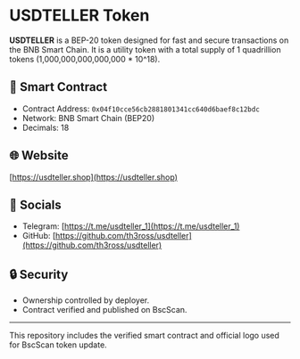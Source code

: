 
# USDTELLER Token

**USDTELLER** is a BEP-20 token designed for fast and secure transactions on the BNB Smart Chain. It is a utility token with a total supply of 1 quadrillion tokens (1,000,000,000,000,000 * 10^18).

## 📜 Smart Contract
- Contract Address: `0x04f10cce56cb2881801341cc640d6baef8c12bdc`
- Network: BNB Smart Chain (BEP20)
- Decimals: 18

## 🌐 Website
[https://usdteller.shop](https://usdteller.shop)

## 📎 Socials
- Telegram: [https://t.me/usdteller_1](https://t.me/usdteller_1)
- GitHub: [https://github.com/th3ross/usdteller](https://github.com/th3ross/usdteller)

## 🔒 Security
- Ownership controlled by deployer.
- Contract verified and published on BscScan.

---

This repository includes the verified smart contract and official logo used for BscScan token update.
